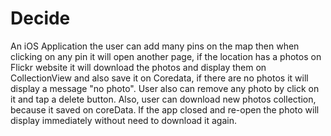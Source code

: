 # Decide

An iOS Application the user can add many pins on the map then when clicking on any pin it will open another page, if the location has a photos on Flickr website it will download the photos and display them on CollectionView and also save it on Coredata, if there are no photos it will display a message "no photo". User also can remove any photo by click on it and tap a delete button. Also, user can download new photos collection, because it saved on coreData. If the app closed and re-open the photo will display immediately without need to download it again.
